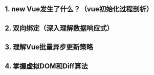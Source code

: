 

## 1. new Vue发生了什么？（vue初始化过程剖析）

## 2. 双向绑定（深入理解数据响应式）

## 3. 理解Vue批量异步更新策略

## 4. 掌握虚拟DOM和Diff算法

